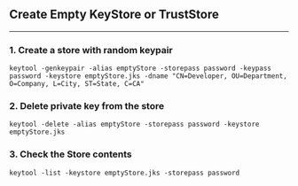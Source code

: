 ## Create Empty KeyStore or TrustStore
---

### 1. Create a store with random keypair
```shell
keytool -genkeypair -alias emptyStore -storepass password -keypass password -keystore emptyStore.jks -dname "CN=Developer, OU=Department, O=Company, L=City, ST=State, C=CA"
```

### 2. Delete private key from the store
```shell
keytool -delete -alias emptyStore -storepass password -keystore emptyStore.jks
```

### 3. Check the Store contents
```shell
keytool -list -keystore emptyStore.jks -storepass password
```
